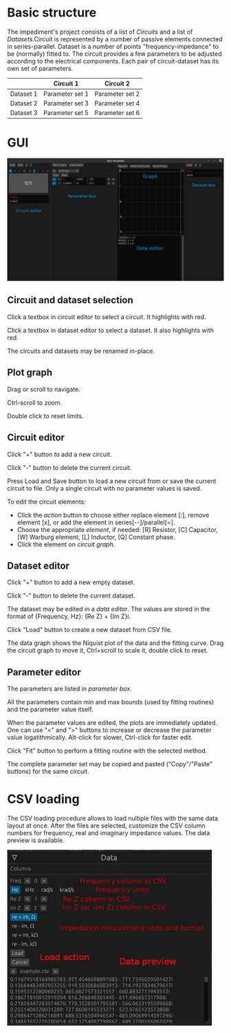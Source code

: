 # Basic structure

The impediment's project consists of a list of _Circuits_ and a list of
_Datasets_.Circuit is represented by a number of passive elements connected
in series-parallel. Dataset is a number of points "frequency-impedance" to
be (normally) fitted to. The circuit provides a few parameters to be adjusted
according to the electrical components. Each pair of circuit-dataset has its
own set of parameters.

|           |    Circuit 1    |   Circuit 2     |
|----------:|:---------------:|:---------------:|
| Dataset 1 | Parameter set 1 | Parameter set 2 |
| Dataset 2 | Parameter set 3 | Parameter set 4 |
| Dataset 3 | Parameter set 5 | Parameter set 6 |

# GUI

![Application GUI Image](uinterface.png)

## Circuit and dataset selection

Click a textbox in circuit editor to select a circuit. It highlights with red.

Click a textbox in dataset editor to select a dataset. It also highlights with red.

The circuits and datasets may be renamed in-place.

## Plot graph

Drag or scroll to navigate.

Ctrl-scroll to zoom.

Double click to reset limits.

## Circuit editor

Click "+" button to add a new circuit.

Click "-" button to delete the current circuit.

Press Load and Save button to load a new circuit from or save the current circuit to file.
Only a single circuit with no parameter values is saved.

To edit the circuit elements:

* Click the _action_ button to choose either replace element [:], remove element
 [x], or add the element in series[--]/parallel[=].
* Choose the appropriate _element_, if needed: [R] Resistor, [C] Capacitor,
[W] Warburg element, [L] Inductor, [Q] Constant phase.
* Click the element on _circuit graph_.

## Dataset editor

Click "+" button to add a new empty dataset.

Click "-" button to delete the current dataset.

The dataset may be edited in a _data editor_. The values are stored
in the format of {Frequency, Hz}: {Re Z} + {Im Z}i.

Click "Load" button to create a new dataset from CSV file.

The data graph shows the Niquist plot of the data and the fitting curve.
Drag the circuit graph to move it, Ctrl+scroll to scale it, double click to reset.

## Parameter editor

The parameters are listed in _parameter box_.

All the parameters contain min and max bounds (used by fitting routines) and
the parameter value itself.

When the parameter values are edited, the plots are immediately updated. One
can use "<" and ">" buttons to increase or decrease the parameter value
logatithmically. Alt-click for slower, Ctrl-click for faster edit.

Click "Fit" button to perform a fitting routine with the selected method.

The complete parameter set may be copied and pasted ("Copy"/"Paste" buttons) for
the same circuit.

# CSV loading

The CSV loading procedure allows to load nultiple files with the same data layout
at once. After the files are selected, customize the CSV column numbers for
frequency, real and imaginary impedance values. The data preview is available.

![Application GUI Image](csv.png)
